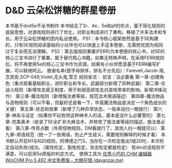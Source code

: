 # D&D 云朵松饼糖的群星卷册
本书基于dnd5e不全书制作
本书结合了3r、4e、5e和pf的优点，基于简化规则的底层思想，对游戏规则进行了优化，对职业构成进行了重构，移植了许多法术和专长。用于云朵松饼糖的团内私设使用。
PS1：本书核心框架依然是基于5E构建的，只有5E规则阅读基础的小伙伴也可以快速上手这本卷册，无需担忧因为规则过于复杂而无法理解。
PS2：第五版规则重置(FERR)为本卷册的核心书，对5E的核心三宝书进行了重置，属于替代核心书籍，如果无特殊声明，在采用FERR规则后，将不再使用5e的核心三宝书作为资源。如果有小伙伴愿意基于FERR编写扩展，可以联络阿云。
致谢名单(首字母排序，排名不分先后)：Farevell,Jacob-周,念其安,SCP-049,Violet,无头鬼,雪王
规则省流：
前言：没必要看
第一章-创建角色（重点观看基础职业，进阶职业和专长。武器部分新增了异种武器）
第二章-仅战斗规则（新增攻击疲乏制度，用于削弱高频攻击对游戏带来的影响。新增冲锋动作）
第三章-魔法规则（新增施法者等级，规范法术用语描述）
第四章-魔法物品与造物规则（可以不看，但最好还是看一下，毕竟魔法物品是决定一个角色成长的关键）
第五章-状态和效果（新增了几种异常状态，一般来说扫一眼就行）
第六章-神系与设定（如果你不玩牧师这种神术人的话，基本是没什么必要管的）
第七章-完美奥术（收录了5E全扩非大麻法术，并修改了施法者等级的描述，施法者必看）
第八章-传奇点数（传奇怪物规则，DM看就行了，其他人扫一眼就可以）
第九章-用语规范（统一了一些用语，防止产生歧义，需要规则解释的时候才看）
本书默认开启N1与N20规则，同博德之门3，当你在一次检定骰出1或20时，本次检定自动失败/成功。（属性检定，豁免检定，攻击检定都是检定）
若dm对该规则不满意，可以启用5e原版的判定方式。
使用工具为
[优秀小巧的 CHM 编辑器 WinCHM Pro 5.492 中文免费版 - 大眼仔旭 (dayanzai.me)](http://www.dayanzai.me/winchm.html)

